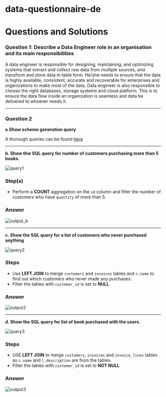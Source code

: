 # data-questionnaire-de





# Questions and Solutions




### Question 1: Describe a Data Engineer role in an organisation and its main responsibilities
A data engineer is responsible for designing, maintaining, and optimizing systems that extract and collect raw data from multiple sources, and transform and store data in table form. He/she needs to ensure that the data is highly available, consistent, accurate and recoverable for enterprises and organizations to make most of the data. Data engineer is also responsible to choose the right databases, storage systems and cloud platform. This is to ensure the data flow inside an organization is seamless and data be delivered to whoever needs it. 


----

### Question 2



**a.Show scheme generation query**

A thorough queries can be found [here](https://github.com/khairahnh/data-questionnaire-de/blob/master/Question%202%20-%20SQL/database.sql)

----


**b. Show thw SQL query for number of customers purchasing more than 5 books.**

![query1](https://github.com/khairahnh/data-questionnaire-de/assets/100784629/29e93c07-4210-4376-b141-8a8ff6fe12ae)

### **Step(s)**
- Perform a **COUNT** aggregation on the `id` column and filter the number of customers who have  `quantity` of more than 5.

### **Answer**

![output_b](https://github.com/khairahnh/data-questionnaire-de/assets/100784629/bb8c8606-fa59-4232-b917-6cab7d5e589e)

----

**c. Show the SQL query for a list of customers who never purchased anything**


![query2](https://github.com/khairahnh/data-questionnaire-de/assets/100784629/3df00f92-c1eb-4a4c-a0ee-e50210d5dad9)

### **Steps**


- Use **LEFT JOIN** to merge `customers` and `invoices` tables and `c.name` to find out which customers who never made any purchases.
- Filter the tables with `customer_id` is set to **NULL**


### **Answer**
![output2](https://github.com/khairahnh/data-questionnaire-de/assets/100784629/a8b86a83-791f-487d-987c-b1a2d86bb2c8)



----

**d. Show the SQL query for list of book purchased with the users.**

![query3](https://github.com/khairahnh/data-questionnaire-de/assets/100784629/1f18bb66-ce78-4eda-a451-76bad579fc29)

### **Steps**

- USE **LEFT JOIN** to merge `customers`, `invoices` and `invoice_lines` tables as `c.name` and `l.description` are from the tables.
- Filter the tables with `customer_id` is set to **NOT NULL** 

### **Answer**

![output3](https://github.com/khairahnh/data-questionnaire-de/assets/100784629/13cc908f-48a9-4b70-914d-e5a7a5fc2094)

